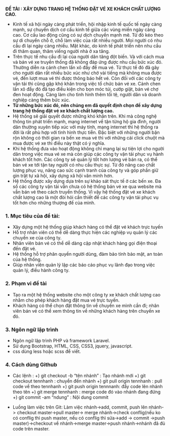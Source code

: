 **ĐỀ TÀI : XÂY DỰNG TRANG HỆ THỐNG ĐẶT VÉ XE KHÁCH CHẤT LƯỢNG CAO.**
- Kinh tế xã hội ngày càng phát triển, hội nhập kinh tế quốc tế ngày càng mạnh, sự chuyển dịch cơ cấu kinh tế giữa các vùng miền ngày càng cao. Cơ cấu lao động cũng có sự dịch chuyển mạnh mẽ. Từ đó kéo theo sự di chuyển chỗ ở, chỗ làm việc của rất nhiều người. Mọi người có nhu cầu đi lại ngày càng nhiều. Mặt khác, do kinh  tế phát triển nên nhu cầu đi thăm quan, thăm viếng người nhà ở xa tăng.
- Trên thực tế nhu cầu đi lại của người dân tăng đột biến. Và với cách mua và  bán vé xe truyền thống đã không đáp ứng được nhu cầu bức xúc đó. Thường diễn ra cảnh chen lấn xô đẩy để mua vé. Từ thực tế đó đã gây cho người dân rất nhiều bức xúc như chờ vài tiếng mà không mua được vé, đến lượt mua vé thì được thông báo hết vé. Còn đối với các công ty vận tải thì cũng gặp khó khăn trong việc tổ chức bán vé xe. Cảnh chen lấn xô đẩy đó đã tạo điều kiện cho bọn móc túi, cướp giật, bán vé chợ đen hoạt động. Càng làm cho tình hình thêm tồi tệ, người dân và doanh nghiệp càng thêm bức xúc.
- **Từ những bức xúc đó, nên chúng em đã quyết định chọn đề xây dựng trang hệ thống đặt vé xe khách chất lượng cao.**
- Hệ thống sẽ giải quyết được những khó khăn trên. Khi mà công nghệ thông tin phát triển mạnh, mạng internet về tận từng hộ gia đình, người dân thường xuyên tiếp xúc với máy tính, mạng internet thì hệ thống ra đời là rất phù hợp với tình hình thực tiễn. Đặc biệt với những người bận rộn không có thời gian ra bến xe mua vé thì với những cái click chuột mà mua được vé xe thì điều này thật có ý nghĩa.
- Khi hệ thống đưa vào hoạt động không chỉ mạng lại sự tiện lợi cho người dân trong việc mua vé xe mà còn giúp các công ty vận tải phục vụ hành khách tốt hơn. Các công ty sẽ quản lý tốt hơn lượng vé bán ra, có thể bán vé xe tới tận tay người có nhu cầu thực sự. Từ đó nâng cao chất lượng phục vụ, nâng cao sức cạnh tranh của công ty và góp phần giữ gìn trật tự xã hội, xây dựng xã hội văn minh hơn.
- Hệ thống được xây dựng dựa trên sự khảo sát thực tế ở các bến xe. Đa số các công ty vận tải vẫn chưa có hệ thống bán vé xe qua website mà vẫn bán vé theo cách truyền thống. Vì vậy hệ thống đặt vé xe khách chất lượng cao là một đòi hỏi cần thiết để các công ty vận tải phục vụ tốt hơn cho những thượng đế của mình.
### 1. Mục tiêu của đề tài:
- Xây dựng một hệ thống giúp khách hàng có thể đặt vé khách trực tuyến
- Hỗ trợ nhân viên có thể dễ dàng thực hiện các nghiệp vụ quản lý các chuyến xe của công ty.
-	Nhân viên bán vé có thể dễ dàng cập nhật khách hàng gọi điện thoại đến đặt vé.
-	Hệ thống hỗ trợ phân quyền người dùng, đảm bảo tính bảo mật, an toàn của hệ thống.
-	Giúp nhân viên quản lý lập các báo cáo phục vụ lãnh đạo trong việc quản lý, điều hành công ty.
### 2. Phạm vi đề tài
- Tạo ra một hệ thống website cho một công ty xe khách chất lượng cao nhằm cho phép khách hàng đặt mua vé trực tuyến. 
- Khách hàng có thể chọn đặt thông tin về chuyến xe mình cần đi; nhân viên bán vé có thể xem thông tin về những khách hàng trên chuyến xe đó.
### 3. Ngôn ngữ lập trình
 - Ngôn ngữ lập trình PHP và framework Laravel.
- Sử dụng Bootstrap, HTML, CSS, CSS3, jquery, javascript.
- css dùng less hoặc scss để viết.
### 4. Cách dùng Github
* Các lệnh : 
+) git checkout -b “tên nhánh” : Tạo nhánh mới 
+) git checkout tennhanh : chuyển đến nhánh
+) git pull origin tennhanh : pull code về theo tennhanh
+) git push origin tennnanh:  đẩy code lên nhánh theo tên
+) git merge tennhanh : merge code đó vào nhánh đang đứng
+) git commit -am “ndung” : Nội dung commit
- Luồng làm việc trên Git: Làm việc nhánh->add, commit, push lên nhánh-> checkout master->pull master-> merge nhánh->check conflig(nếu ko có conflig thì push master, nếu có conflig thì sửa->add -> commit ->push master)->checkout về nhánh->merge master->push nhánh->nhánh đã đủ code trên master. 
